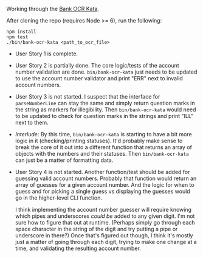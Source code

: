 Working through the [Bank OCR Kata](https://github.com/testdouble/contributing-tests/wiki/Bank-OCR-kata).

After cloning the repo (requires Node >= 6), run the following:
```
npm install
npm test
./bin/bank-ocr-kata <path_to_ocr_file>
```

* User Story 1 is complete.
* User Story 2 is partially done. The core logic/tests of the account number
  validation are done. `bin/bank-ocr-kata` just needs to be updated to use the
  account number validator and print "ERR" next to invalid account numbers.
* User Story 3 is not started. I suspect that the interface for
  `parseNumberLine` can stay the same and simply return question marks in the
  string as markers for illegibility. Then `bin/bank-ocr-kata` would need to be
  updated to check for question marks in the strings and print "ILL" next to
  them.
* _Interlude_: By this time, `bin/bank-ocr-kata` is starting to have a bit more
  logic in it (checking/printing statuses). It'd probably make sense to break
  the core of it out into a different function that returns an array of objects
  with the numbers and their statuses. Then `bin/bank-ocr-kata` can just be
  a matter of formatting data.
* User Story 4 is not started. Another function/test should be added for
  guessing valid account numbers. Probably that function would return an array
  of guesses for a given account number. And the logic for when to guess and
  for picking a single guess vs displaying the guesses would go in the
  higher-level CLI function.

  I think implementing the account number guesser will require knowing which
  pipes and underscores _could be_ added to any given digit. I'm not sure how
  to figure that out at runtime. (Perhaps simply go through each space
  character in the string of the digit and try putting a pipe or underscore in
  there?) Once that's figured out though, I think it's mostly just a matter of
  going through each digit, trying to make one change at a time, and validating
  the resulting account number.

